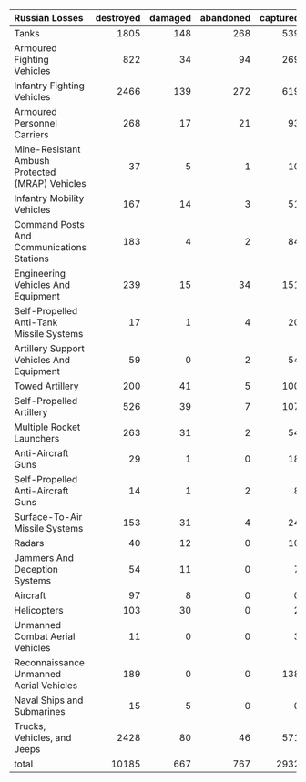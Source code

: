| Russian Losses                                   |   destroyed |   damaged |   abandoned |   captured |   total |
|:-------------------------------------------------|------------:|----------:|------------:|-----------:|--------:|
| Tanks                                            |        1805 |       148 |         268 |        539 |    2760 |
| Armoured Fighting Vehicles                       |         822 |        34 |          94 |        269 |    1219 |
| Infantry Fighting Vehicles                       |        2466 |       139 |         272 |        619 |    3496 |
| Armoured Personnel Carriers                      |         268 |        17 |          21 |         93 |     399 |
| Mine-Resistant Ambush Protected  (MRAP) Vehicles |          37 |         5 |           1 |         10 |      53 |
| Infantry Mobility Vehicles                       |         167 |        14 |           3 |         51 |     235 |
| Command Posts And Communications Stations        |         183 |         4 |           2 |         84 |     273 |
| Engineering Vehicles And Equipment               |         239 |        15 |          34 |        151 |     439 |
| Self-Propelled Anti-Tank Missile Systems         |          17 |         1 |           4 |         20 |      42 |
| Artillery Support Vehicles And Equipment         |          59 |         0 |           2 |         54 |     115 |
| Towed Artillery                                  |         200 |        41 |           5 |        100 |     346 |
| Self-Propelled Artillery                         |         526 |        39 |           7 |        107 |     679 |
| Multiple Rocket Launchers                        |         263 |        31 |           2 |         54 |     350 |
| Anti-Aircraft Guns                               |          29 |         1 |           0 |         18 |      48 |
| Self-Propelled Anti-Aircraft Guns                |          14 |         1 |           2 |          8 |      25 |
| Surface-To-Air Missile Systems                   |         153 |        31 |           4 |         24 |     212 |
| Radars                                           |          40 |        12 |           0 |         10 |      62 |
| Jammers And Deception Systems                    |          54 |        11 |           0 |          7 |      72 |
| Aircraft                                         |          97 |         8 |           0 |          0 |     105 |
| Helicopters                                      |         103 |        30 |           0 |          2 |     135 |
| Unmanned Combat Aerial Vehicles                  |          11 |         0 |           0 |          3 |      14 |
| Reconnaissance Unmanned Aerial Vehicles          |         189 |         0 |           0 |        138 |     327 |
| Naval Ships and Submarines                       |          15 |         5 |           0 |          0 |      20 |
| Trucks, Vehicles, and Jeeps                      |        2428 |        80 |          46 |        571 |    3125 |
| total                                            |       10185 |       667 |         767 |       2932 |   14551 |